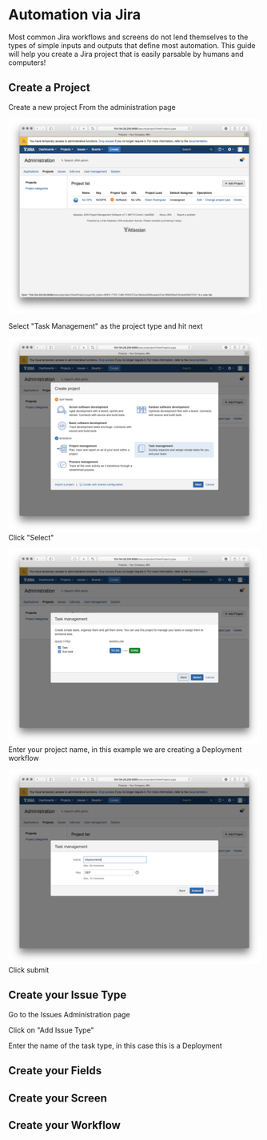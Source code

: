 # Automation via Jira
Most common Jira workflows and screens do not lend themselves to the types of simple inputs and outputs that define most automation. This guide will help you create a Jira project that is easily parsable by humans and computers!

## Create a Project

Create a new project From the administration page

![](create-project-1.png)

Select "Task Management" as the project type and hit next

![](create-project-2.png)
Click "Select"

![](create-project-3.png)
Enter your project name, in this example we are creating a Deployment workflow

![](create-project-4.png)
Click submit

## Create your Issue Type

Go to the Issues Administration page

Click on "Add Issue Type"

Enter the name of the task type, in this case this is a Deployment

## Create your Fields

## Create your Screen

## Create your Workflow


